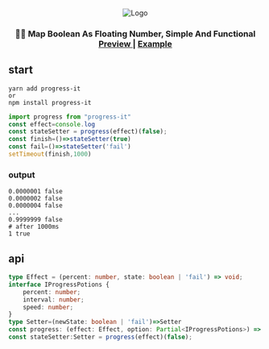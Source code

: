 
<p align="center">
<br>
    <img src="https://i.loli.net/2021/09/22/9Aoqg3bVxId4BCN.png" alt="Logo">
    <h3 align="center">
        🤞🏻 Map  Boolean As  Floating Number, Simple And Functional
        <br/>
        <a href="https://uilkunp.github.io/progress-it/">
            Preview
        </a>
        |
        <a href="https://github.com/UILKUNP/progress-it/blob/master/example/index.html">
            Example
        </a>
    </h3>
</p>

## start
```shell
yarn add progress-it 
or
npm install progress-it
```

```javascript
import progress from "progress-it"
const effect=console.log
const stateSetter = progress(effect)(false);
const finish=()=>stateSetter(true)
const fail=()=>stateSetter('fail')
setTimeout(finish,1000)
```
### output  
```shell
0.0000001 false
0.0000002 false
0.0000004 false
...
0.9999999 false
# after 1000ms 
1 true
```
## api
```typescript
type Effect = (percent: number, state: boolean | 'fail') => void;
interface IProgressPotions {
    percent: number;
    interval: number;
    speed: number;
}
type Setter=(newState: boolean | 'fail')=>Setter
const progress: (effect: Effect, option: Partial<IProgressPotions>) => (initState: boolean) => (newState: boolean) => Setter;
const stateSetter:Setter = progress(effect)(false);
```
